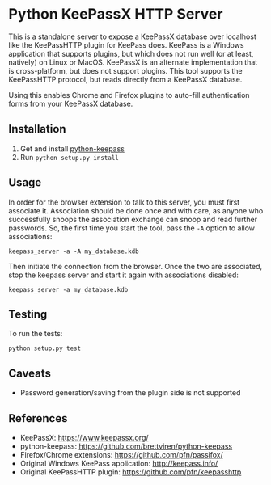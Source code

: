 # Python KeePassX HTTP Server

This is a standalone server to expose a KeePassX database over localhost like the
KeePassHTTP plugin for KeePass does. KeePass is a Windows application that supports
plugins, but which does not run well (or at least, natively) on Linux or MacOS.
KeePassX is an alternate implementation that is cross-platform, but does not
support plugins. This tool supports the KeePassHTTP protocol, but reads directly
from a KeePassX database.

Using this enables Chrome and Firefox plugins to auto-fill authentication forms
from your KeePassX database.

## Installation
 1. Get and install [python-keepass](https://github.com/brettviren/python-keepass)
 2. Run `python setup.py install`

## Usage
In order for the browser extension to talk to this server, you must first associate
it. Association should be done once and with care, as anyone who successfully
snoops the association exchange can snoop and read further passwords. So, the first
time you start the tool, pass the `-A` option to allow associations:

    keepass_server -a -A my_database.kdb

Then initiate the connection from the browser. Once the two are associated, stop
the keepass server and start it again with associations disabled:

    keepass_server -a my_database.kdb

## Testing
To run the tests:

    python setup.py test

## Caveats
 * Password generation/saving from the plugin side is not supported

## References
 * KeePassX: https://www.keepassx.org/
 * python-keepass: https://github.com/brettviren/python-keepass
 * Firefox/Chrome extensions: https://github.com/pfn/passifox/
 * Original Windows KeePass application: http://keepass.info/
 * Original KeePassHTTP plugin: https://github.com/pfn/keepasshttp
